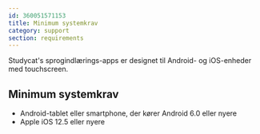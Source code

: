 ```yaml
---
id: 360051571153
title: Minimum systemkrav
category: support
section: requirements
---
```

Studycat's sprogindlærings-apps er designet til Android- og iOS-enheder med touchscreen.

## Minimum systemkrav

- Android-tablet eller smartphone, der kører Android 6.0 eller nyere  
- Apple iOS 12.5 eller nyere

